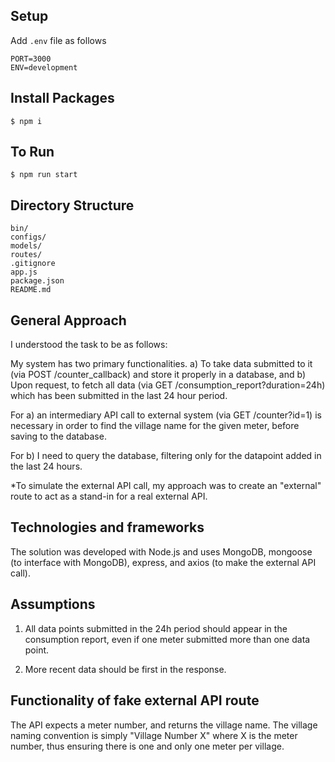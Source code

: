 ## Setup
Add `.env` file as follows

`````
PORT=3000
ENV=development
`````

## Install Packages
````
$ npm i
````

## To Run
````
$ npm run start
````

## Directory Structure

`````
bin/
configs/
models/
routes/
.gitignore
app.js
package.json
README.md
`````



## General Approach

I understood the task to be as follows:  

My system has two primary functionalities. a) To take data submitted to it (via POST /counter_callback) and store it properly in a database, and b) Upon request, to fetch all data (via GET /consumption_report?duration=24h) which has been submitted in the last 24 hour period. 

For a) an intermediary API call to external system (via GET /counter?id=1) is necessary in order to find the village name for the given meter, before saving to the database. 

For b) I need to query the database, filtering only for the datapoint added in the last 24 hours.

*To simulate the external API call, my approach was to create an "external" route to act as a stand-in for a real external API.

## Technologies and frameworks

The solution was developed with Node.js and uses MongoDB, mongoose (to interface with MongoDB), express, and axios (to make the external API call). 


## Assumptions

1. All data points submitted in the 24h period should appear in the consumption report, even if one meter submitted more than one data point. 

2. More recent data should be first in the response.


## Functionality of fake external API route

The API expects a meter number, and returns the village name. The village naming convention is simply "Village Number X" where X is the meter number, thus ensuring there is one and only one meter per village. 
